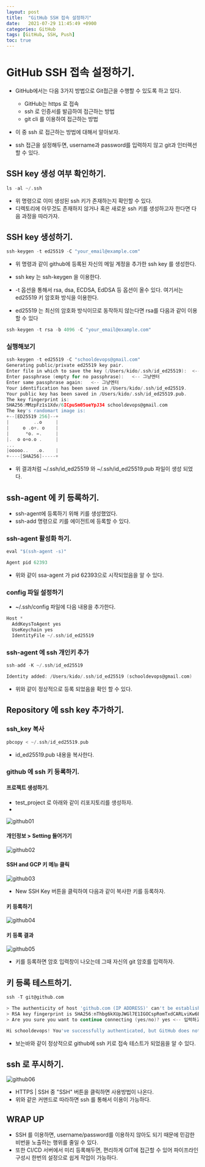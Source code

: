 ```yaml
---
layout: post
title:  "GitHub SSH 접속 설정하기"
date:   2021-07-29 11:45:49 +0900
categories: GitHub
tags: [GitHub, SSH, Push]
toc: true
---
```


# GitHub SSH 접속 설정하기. 

- GitHub에서는 다음 3가지 방법으로 Git접근을 수행할 수 있도록 하고 있다. 
  - GitHub는 https 로 접속
  - ssh 로 인증서를 발급하여 접근하는 방법
  - git cli 를 이용하여 접근하는 방법

- 이 중 ssh 로 접근하는 방법에 대해서 알아보자. 
- ssh 접근을 설정해두면, username과 password를 입력하지 않고 git과 인터렉션 할 수 있다. 

## SSH key 생성 여부 확인하기. 

```go
ls -al ~/.ssh
```

- 위 명령으로 이미 생성된 ssh 키가 존재하는지 확인할 수 있다. 
- 디렉토리에 아무것도 존재하지 않거나 혹은 새로운 ssh 키를 생성하고자 한다면 다음 과정을 따라가자. 

## SSH key 생성하기.

```go
ssh-keygen -t ed25519 -C "your_email@example.com"
```

- 위 명령과 같이 github에 등록된 자신의 메일 계정을 추가한 ssh key 를 생성한다. 
- ssh key 는 ssh-keygen 을 이용한다. 
- -t 옵션을 통해서 rsa, dsa, ECDSA, EdDSA 등 옵션이 올수 있다. 여기서는 ed25519 키 암호화 방식을 이용한다. 

- ed25519 는 최신의 암호화 방식이므로 동작하지 않는다면 rsa를 다음과 같이 이용할 수 있다 

```go
ssh-keygen -t rsa -b 4096 -C "your_email@example.com"
```

### 실행해보기

```go
ssh-keygen -t ed25519 -C "schooldevops@gmail.com"
Generating public/private ed25519 key pair.
Enter file in which to save the key (/Users/kido/.ssh/id_ed25519):  <-- 그냥엔터
Enter passphrase (empty for no passphrase):   <-- 그냥엔터
Enter same passphrase again:   <-- 그냥엔터
Your identification has been saved in /Users/kido/.ssh/id_ed25519.
Your public key has been saved in /Users/kido/.ssh/id_ed25519.pub.
The key fingerprint is:
SHA256:MMzpFz1s1Xdv/6ICpuSm05ueYpJ34 schooldevops@gmail.com
The key's randomart image is:
+--[ED25519 256]--+
|         ..o     |
|     o .o+. o    |
|      *o. =.     |
|.  o o+o.o .     |
...
|ooooo..   .o.    |
+----[SHA256]-----+
```

- 위 결과처럼 ~/.ssh/id_ed25519 와 ~/.ssh/id_ed25519.pub 파일이 생성 되었다. 

## ssh-agent 에 키 등록하기. 

- ssh-agent에 등록하기 위해 키를 생성했었다. 
- ssh-add 명령으로 키를 에이전트에 등록할 수 있다. 

### ssh-agent 활성화 하기. 

```go
eval "$(ssh-agent -s)"

Agent pid 62393
```

- 위와 같이 ssa-agent 가 pid 62393으로 시작되었음을 알 수 있다. 

### config 파일 설정하기

- ~/.ssh/config 파일에 다음 내용을 추가한다. 

```go
Host *
  AddKeysToAgent yes
  UseKeychain yes
  IdentityFile ~/.ssh/id_ed25519
```

### ssh-agent 에 ssh 개인키 추가 

```go
ssh-add -K ~/.ssh/id_ed25519

Identity added: /Users/kido/.ssh/id_ed25519 (schooldevops@gmail.com)
```

- 위와 같이 정상적으로 등록 되었음을 확인 할 수 있다. 

## Repository 에 ssh key 추가하기. 

### ssh_key 복사 

```go
pbcopy < ~/.ssh/id_ed25519.pub
```

- id_ed25519.pub 내용을 복사한다. 

### github 에 ssh 키 등록하기. 

#### 프로젝트 생성하기. 

- test_project 로 아래와 같이 리포지토리를 생성하자. 
- 
![github01](https://user-images.githubusercontent.com/66154381/129998506-4ec3d06f-f4f4-4b5c-a22e-23e2d19b2906.png)

#### 개인정보 > Setting 들어가기 

![github02](https://user-images.githubusercontent.com/66154381/129998502-62f3fdc5-a5e1-4ff9-b470-c061c9c378c6.png)

#### SSH and GCP 키 메뉴 클릭 

![github03](https://user-images.githubusercontent.com/66154381/129998499-d5776925-600c-4938-a0cc-913960d0eccc.png)

- New SSH Key 버튼을 클릭하여 다음과 같이 복사한 키를 등록하자. 
  
#### 키 등록하기 

![github04](https://user-images.githubusercontent.com/66154381/129998496-93d00982-e95f-4fea-bed3-bd69ede3f453.png)

#### 키 등록 결과 

![github05](https://user-images.githubusercontent.com/66154381/129998492-2c8ab07d-7522-4fa0-9b3b-2cecf39a412b.png)

- 키를 등록하면 암호 입력창이 나오는데 그때 자신의 git 암호를 입력하자. 
  
## 키 등록 테스트하기. 

```go
ssh -T git@github.com

> The authenticity of host 'github.com (IP ADDRESS)' can't be established.
> RSA key fingerprint is SHA256:nThbg6kXUpJWGl7E1IGOCspRomTxdCARLviKw6E5SY8.
> Are you sure you want to continue connecting (yes/no)? yes <-- 입력하고 엔터 

Hi schooldevops! You've successfully authenticated, but GitHub does not provide shell access.
```

- 보는바와 같이 정상적으로 github에 ssh 키로 접속 테스트가 되었음을 알 수 있다. 

## ssh 로 푸시하기. 

![github06](https://user-images.githubusercontent.com/66154381/129999047-033fbeb0-aa7a-44c7-b396-96e2ec1fe154.png)

- HTTPS | SSH 중 "SSH" 버튼을 클릭하면 사용방법이 나온다. 
- 위와 같은 커맨드로 따라하면 ssh 를 통해서 이용이 가능하다. 

## WRAP UP

- SSH 를 이용하면, username/password를 이용하지 않아도 되기 때문에 민감한 비번을 노출하는 행위를 줄일 수 있다. 
- 또한 CI/CD 서버에서 미리 등록해두면, 편리하게 GIT에 접근할 수 있어 파이프라인 구성시 한번의 설정으로 쉽게 작업이 가능하다. 